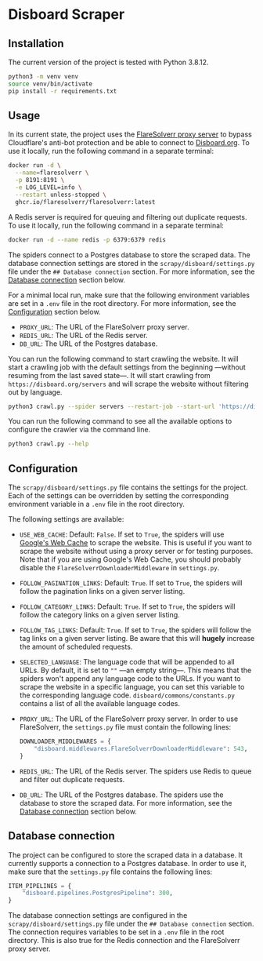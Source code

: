 # Disboard Scraper

## Installation

The current version of the project is tested with Python 3.8.12.

```bash
python3 -m venv venv
source venv/bin/activate
pip install -r requirements.txt
```

## Usage

In its current state, the project uses the [FlareSolverr proxy server](https://github.com/FlareSolverr/FlareSolverr)
to bypass Cloudflare's anti-bot protection and be able to connect to [
Disboard.org](https://disboard.org). To use it locally, run the following
command in a separate terminal:

```bash
docker run -d \
  --name=flaresolverr \
  -p 8191:8191 \
  -e LOG_LEVEL=info \
  --restart unless-stopped \
  ghcr.io/flaresolverr/flaresolverr:latest
```

A Redis server is required for queuing and filtering out duplicate requests.
To use it locally, run the following command in a separate terminal:

```bash
docker run -d --name redis -p 6379:6379 redis
```

The spiders connect to a Postgres database to store the scraped data.
The database connection settings are stored in the `scrapy/disboard/settings.py`
file under the `## Database connection` section. For more information, see
the [Database connection](#database-connection) section below.

For a minimal local run, make sure that the following environment variables
are set in a `.env` file in the root directory. For more information, see
the [Configuration](#configuration) section below.

- `PROXY_URL`: The URL of the FlareSolverr proxy server.
- `REDIS_URL`: The URL of the Redis server.
- `DB_URL`: The URL of the Postgres database.

You can run the following command to start crawling the website. It will start
a crawling job with the default settings from the beginning ––without resuming
from the last saved state––. It will start crawling from `https://disboard.org/servers`
and will scrape the website without filtering out by language.

```bash
python3 crawl.py --spider servers --restart-job --start-url 'https://disboard.org/servers' --selected-language ''
```

You can run the following command to see all the available options to
configure the crawler via the command line.

```bash
python3 crawl.py --help
```

## Configuration

The `scrapy/disboard/settings.py` file contains the settings for the project.
Each of the settings can be overridden by setting the corresponding environment
variable in a `.env` file in the root directory.

The following settings are available:

- `USE_WEB_CACHE`: Default: `False`. If set to `True`, the spiders will use
  [Google's Web Cache](https://webcache.googleusercontent.com/)
  to scrape the website. This is useful if you want to scrape the website
  without using a proxy server or for testing purposes.
  Note that if you are using Google's Web Cache, you should probably
  disable the `FlareSolverrDownloaderMiddleware` in `settings.py`.
- `FOLLOW_PAGINATION_LINKS`: Default: `True`. If set to `True`, the spiders
  will follow the pagination links on a given server listing.
- `FOLLOW_CATEGORY_LINKS`: Default: `True`. If set to `True`, the spiders
  will follow the category links on a given server listing.
- `FOLLOW_TAG_LINKS`: Default: `True`. If set to `True`, the spiders will
  follow the tag links on a given server listing. Be aware that this will **hugely** increase the amount of scheduled requests.
- `SELECTED_LANGUAGE`: The language code that will be appended to all URLs.
  By default, it is set to `""` ––an empty string––. This means that the spiders
  won't append any language code to the URLs. If you want to scrape the website
  in a specific language, you can set this variable to the corresponding
  language code. `disboard/commons/constants.py` contains a list of all the
  available language codes.
- `PROXY_URL`: The URL of the FlareSolverr proxy server. In order to use
  FlareSolverr, the `settings.py` file must contain the following lines:

  ```python
  DOWNLOADER_MIDDLEWARES = {
      "disboard.middlewares.FlareSolverrDownloaderMiddleware": 543,
  }
  ```

- `REDIS_URL`: The URL of the Redis server. The spiders use Redis to queue
  and filter out duplicate requests.
- `DB_URL`: The URL of the Postgres database. The spiders use the database
  to store the scraped data. For more information, see the
  [Database connection](#database-connection) section below.

## Database connection

The project can be configured to store the scraped data in a database.
It currently supports a connection to a Postgres database. In order to use it,
make sure that the `settings.py` file contains the following lines:

```python
ITEM_PIPELINES = {
    "disboard.pipelines.PostgresPipeline": 300,
}
```

The database connection settings are configured in the `scrapy/disboard/settings.py`
file under the `## Database connection` section. The connection requires variables
to be set in a `.env` file in the root directory.
This is also true for the Redis connection and the FlareSolverr proxy server.

